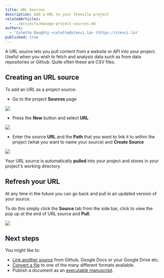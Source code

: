 ```yaml
---
title: URL Sources
description: Add a URL to your Stencila project
relatedArticles:
  - ../projects/manage-project-sources.md
authors:
  - 'Colette Doughty <colette@stenci.la> (https://stenci.la)'
published: true
---
```


A URL source lets you pull content from a website or API into your project. Useful when you wish to fetch and analysis data such as from data repositories or Github. Quite often these are CSV files.

## Creating an URL source

To add an URL as a project source:

- Go to the project **Sources** page

![](http://stencila.github.io/hub/manager/snaps/project-sources-menu-item.png)

- Press the **New** button and select **URL**

![](http://stencila.github.io/hub/manager/snaps/project-sources-new-button.png)

- Enter the source **URL** and the **Path** that you want to link it to within the project (what you want to name your source) and **Create Source**

![](http://stencila.github.io/hub/manager/snaps/project-sources-new-url.png)

Your URL source is automatically **pulled** into your project and stores in your project's working directory.

## Refresh your URL

At any time in the future you can go back and pull in an updated version of your source.

To do this simply click the **Source** tab from the side bar, click to view the pop up at the end of URL source and **Pull**.

![](https://i.imgur.com/wAxR8T8.png)

## Next steps

You might like to:

- [Link another source](../projects/manage-project-sources.md) from Github, Google Docs or your Google Drive etc.
- [Convert a file](../projects/manage-project-sources.md) to one of the many different formats available.
- Publish a document as an [executable manuscript](../projects/publish-a-project.md).

